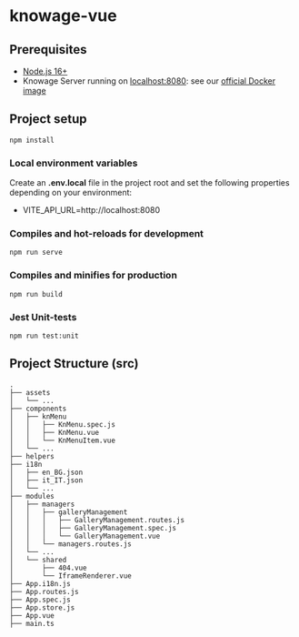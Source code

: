 # knowage-vue

## Prerequisites
- [Node.js 16+](https://nodejs.org/it/download/)
- Knowage Server running on [localhost:8080](http://localhost:8080): see our [official Docker image](https://hub.docker.com/r/knowagelabs/knowage-server-docker/)

## Project setup

```
npm install
```

### Local environment variables

Create an **.env.local** file in the project root and set the following properties depending on your environment:

-   VITE_API_URL=http://localhost:8080

### Compiles and hot-reloads for development

```
npm run serve
```

### Compiles and minifies for production

```
npm run build
```

### Jest Unit-tests

```
npm run test:unit
```

## Project Structure (src)

```
.
├── assets
│   └── ...
├── components
│   ├── knMenu
│   │   ├── KnMenu.spec.js
│   │   ├── KnMenu.vue
│   │   └── KnMenuItem.vue
│   └── ...
├── helpers
├── i18n
│   ├── en_BG.json
│   ├── it_IT.json
│   └── ...
├── modules
│   ├── managers
│   │   ├── galleryManagement
│   │   │   ├── GalleryManagement.routes.js
│   │   │   ├── GalleryManagement.spec.js
│   │   │   └── GalleryManagement.vue
│   │   └── managers.routes.js
│   └── ...
│   └── shared
│       ├── 404.vue
│       └── IframeRenderer.vue
├── App.i18n.js
├── App.routes.js
├── App.spec.js
├── App.store.js
├── App.vue
├── main.ts
```
